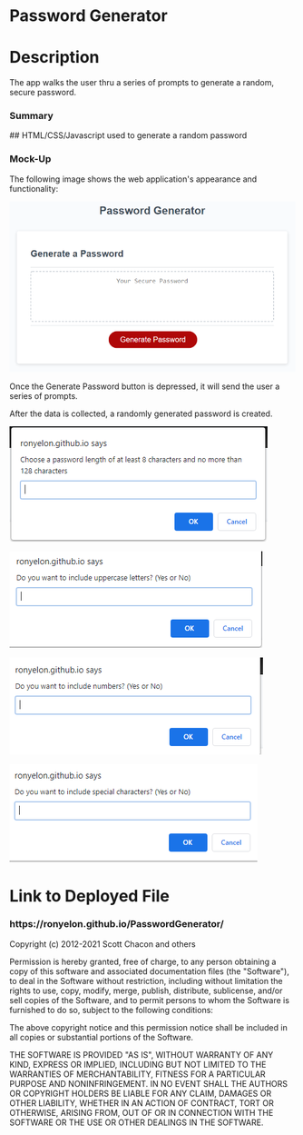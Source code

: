 <h1>Password Generator</h1>

<h1>Description</h3>
<p>The app walks the user thru a series of prompts to generate a random, secure password.  </p>

<h3>Summary</h3>
<p> ## HTML/CSS/Javascript used to generate a random password</p>

<h3>Mock-Up</h3>
<p>The following image shows the web application's appearance and functionality:</p>

<p>
    <img src="https://github.com/ronyelon/PasswordGenerator/blob/main/Assets/PasswordGenerator-MockUp.png" />
</p>    

<p> Once the Generate Password button is depressed, it will send the user a series of prompts.</p>
<p> After the data is collected, a randomly generated password is created.</p>
<p>

</p>
    <img src="https://github.com/ronyelon/PasswordGenerator/blob/main/Assets/Alert1.PNG" />
</p> 


<p>
    <img src="https://github.com/ronyelon/PasswordGenerator/blob/main/Assets/Alert2.PNG" />
</p> 


<p>
    <img src="https://github.com/ronyelon/PasswordGenerator/blob/main/Assets/Alert3.PNG" />
</p> 


<p>
    <img src="https://github.com/ronyelon/PasswordGenerator/blob/main/Assets/Alert4.PNG" />
</p> 


<h1> Link to Deployed File</h1>
<h3>https://ronyelon.github.io/PasswordGenerator/</h3>

<p></p>



Copyright (c) 2012-2021 Scott Chacon and others

Permission is hereby granted, free of charge, to any person obtaining
a copy of this software and associated documentation files (the
"Software"), to deal in the Software without restriction, including
without limitation the rights to use, copy, modify, merge, publish,
distribute, sublicense, and/or sell copies of the Software, and to
permit persons to whom the Software is furnished to do so, subject to
the following conditions:

The above copyright notice and this permission notice shall be
included in all copies or substantial portions of the Software.

THE SOFTWARE IS PROVIDED "AS IS", WITHOUT WARRANTY OF ANY KIND,
EXPRESS OR IMPLIED, INCLUDING BUT NOT LIMITED TO THE WARRANTIES OF
MERCHANTABILITY, FITNESS FOR A PARTICULAR PURPOSE AND
NONINFRINGEMENT. IN NO EVENT SHALL THE AUTHORS OR COPYRIGHT HOLDERS BE
LIABLE FOR ANY CLAIM, DAMAGES OR OTHER LIABILITY, WHETHER IN AN ACTION
OF CONTRACT, TORT OR OTHERWISE, ARISING FROM, OUT OF OR IN CONNECTION
WITH THE SOFTWARE OR THE USE OR OTHER DEALINGS IN THE SOFTWARE.